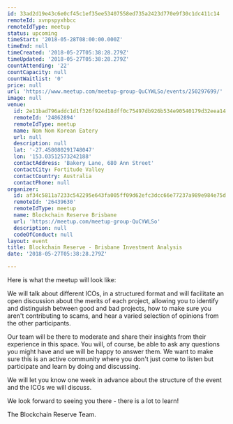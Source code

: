 ```yaml
---
id: 33ad2d19e43c6e0cf45c1ef35ee53407558ed735a2423d770e9f30c1dc411c14
remoteId: xvnpspyxhbcc
remoteIdType: meetup
status: upcoming
timeStart: '2018-05-28T08:00:00.000Z'
timeEnd: null
timeCreated: '2018-05-27T05:38:28.279Z'
timeUpdated: '2018-05-27T05:38:28.279Z'
countAttending: '22'
countCapacity: null
countWaitlist: '0'
price: null
url: 'https://www.meetup.com/meetup-group-QuCYWLSo/events/250297699/'
image: null
venue:
  id: 2e11bad796addc1d1f326f924d18dff0c75497db926b534e90540179d32eea14
  remoteId: '24862894'
  remoteIdType: meetup
  name: Nom Nom Korean Eatery
  url: null
  description: null
  lat: '-27.458080291748047'
  lon: '153.03512573242188'
  contactAddress: 'Bakery Lane, 680 Ann Street'
  contactCity: Fortitude Valley
  contactCountry: Australia
  contactPhone: null
organizer:
  id: af34c5811a7233c542295e643fa005ff09d62efc3dcc66e77237a989e984e75d
  remoteId: '26439630'
  remoteIdType: meetup
  name: Blockchain Reserve Brisbane
  url: 'https://meetup.com/meetup-group-QuCYWLSo'
  description: null
  codeOfConduct: null
layout: event
title: Blockchain Reserve - Brisbane Investment Analysis
date: '2018-05-27T05:38:28.279Z'

---
```

<p>Here is what the meetup will look like:</p> <p>We will talk about different ICOs, in a structured format and will facilitate an open discussion about the merits of each project, allowing you to identify and distinguish between good and bad projects, how to make sure you aren't contributing to scams, and hear a varied selection of opinions from the other participants.</p> <p>Our team will be there to moderate and share their insights from their experience in this space. You will, of course, be able to ask any questions you might have and we will be happy to answer them. We want to make sure this is an active community where you don't just come to listen but participate and learn by doing and discussing.</p> <p>We will let you know one week in advance about the structure of the event and the ICOs we will discuss.</p> <p>We look forward to seeing you there - there is a lot to learn!</p> <p>The Blockchain Reserve Team.</p>
